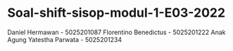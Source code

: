# Soal-shift-sisop-modul-1-E03-2022
Daniel Hermawan - 5025201087
Florentino Benedictus - 5025201222
Anak Agung Yatestha Parwata - 5025201234
